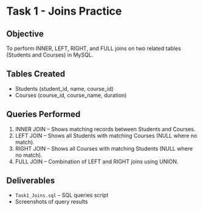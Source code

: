 # Task 1 - Joins Practice

## Objective
To perform INNER, LEFT, RIGHT, and FULL joins on two related tables (Students and Courses) in MySQL.

## Tables Created
- Students (student_id, name, course_id)
- Courses (course_id, course_name, duration)

## Queries Performed
1. INNER JOIN – Shows matching records between Students and Courses.
2. LEFT JOIN – Shows all Students with matching Courses (NULL where no match).
3. RIGHT JOIN – Shows all Courses with matching Students (NULL where no match).
4. FULL JOIN – Combination of LEFT and RIGHT joins using UNION.

## Deliverables
- `Task1_Joins.sql` – SQL queries script
- Screenshots of query results
